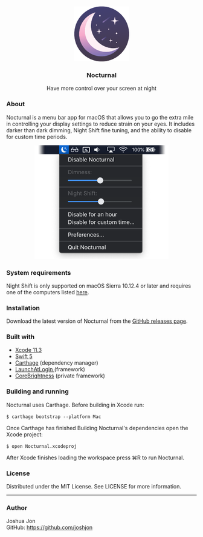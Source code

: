 <p align="center">
  <br>
  <img src="Assets.xcassets/AppIcon.appiconset/Icon-App-256x256@1x.png" alt="icon" height="145">
  <h3 align="center">Nocturnal</h3>
  <p align="center">
    Have more control over your screen at night
  </p>
</p>

### About

Nocturnal is a menu bar app for macOS that allows you to go the extra mile in controlling your display settings to reduce strain on your eyes. It includes darker than dark dimming, Night Shift fine tuning, and the ability to disable for custom time periods.

<p align="center">
<img src="Docs/Images/Nocturnal-Screenshot.png" alt="icon" height="300">
</p>

### System requirements

Night Shift is only supported on macOS Sierra 10.12.4 or later and requires one of the computers listed [here](https://support.apple.com/en-us/HT207513#requirements).

### Installation

Download the latest version of Nocturnal from the [GitHub releases page](https://github.com/joshjon/nocturnal/releases).

### Built with

- [Xcode 11.3](https://developer.apple.com/xcode/)
- [Swift 5](https://developer.apple.com/swift/)
- [Carthage](https://github.com/Carthage/Carthage) (dependency manager)
- [LaunchAtLogin ](https://github.com/sindresorhus/LaunchAtLogin) (framework)
- [CoreBrightness](https://github.com/w0lfschild/macOS_headers/tree/master/macOS/PrivateFrameworks/CoreBrightness/515) (private framework)

### Building and running

Nocturnal uses Carthage. Before building in Xcode run:

    $ carthage bootstrap --platform Mac

Once Carthage has finished Building Nocturnal's dependencies open the Xcode project:

    $ open Nocturnal.xcodeproj

After Xcode finishes loading the workspace press ⌘R to run Nocturnal.

### License

Distributed under the MIT License. See LICENSE for more information.

---

### Author

Joshua Jon<br>
GitHub: https://github.com/joshjon
